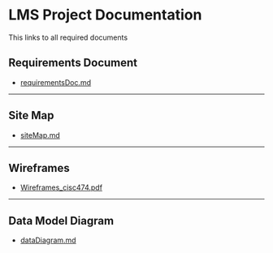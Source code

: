 # LMS Project Documentation

This links to all required documents

## Requirements Document
- [requirementsDoc.md](./requirementsDoc)

---

## Site Map
- [siteMap.md](./siteMap.md)

---

## Wireframes
- [Wireframes_cisc474.pdf](./Wireframes_cisc474.pdf)  

---

## Data Model Diagram
- [dataDiagram.md](./dataDiagram.md)
